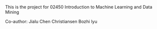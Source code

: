 This is the project for 02450 Introduction to Machine Learning and Data Mining



Co-author:
Jialu Chen Christiansen
Bozhi lyu
